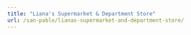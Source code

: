 ```yaml
---
title: "Liana's Supermarket & Department Store"
url: /san-pablo/lianas-supermarket-and-department-store/
---
```

